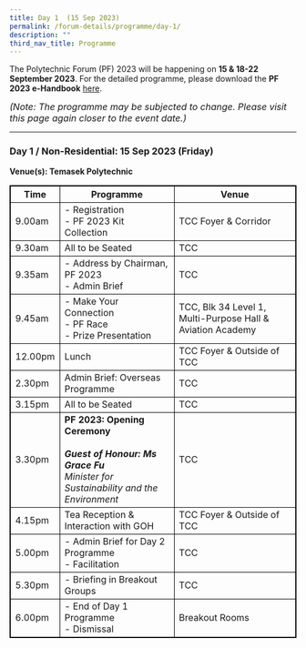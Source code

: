 ```yaml
---
title: Day 1  (15 Sep 2023)
permalink: /forum-details/programme/day-1/
description: ""
third_nav_title: Programme
---
```

The Polytechnic Forum (PF) 2023 will be happening on **15 &amp; 18-22 September 2023**. For the detailed programme, please download the **PF 2023 e-Handbook** [here](/files/polytechnic%20forum%202023%20-%20e-handbook.pdf).

<font size="-0.5"><i>(Note: The programme may be subjected to change. Please visit this page again closer to the event date.)</i></font>

<hr>

### **Day 1 / Non-Residential: 15 Sep 2023 (Friday)**
<b>Venue(s): Temasek Polytechnic</b>


<style>
table, th, td {
  border:1px solid black;
}
</style>

<table style="width:100%">
  <tbody><tr>
    <th>Time</th>
    <th>Programme</th>
		   <th>Venue</th>
  </tr>
  <tr>
    <td>9.00am</td>
    <td>- Registration<br>- PF 2023 Kit Collection</td>
		<td>TCC Foyer &amp; Corridor</td>
  </tr>
  <tr>
    <td>9.30am</td>
    <td>All to be Seated</td>
		<td>TCC</td>
  </tr>
		<tr>
    <td>9.35am</td>
    <td>- Address by Chairman, PF 2023<br>- Admin Brief</td>
			<td>TCC</td>
  </tr>
  <tr>
		<td>9.45am</td>
    <td>- Make Your Connection<br>- PF Race<br>- Prize Presentation</td>
		<td>TCC, Blk 34 Level 1, Multi-Purpose Hall &amp; Aviation
Academy
  </td></tr>
		<tr>
			<td>12.00pm</td>
    <td>Lunch</td>
		<td>TCC Foyer &amp; Outside of TCC
  </td></tr>
		<tr>
			<td>2.30pm</td>
    <td>Admin Brief: Overseas Programme</td>
		<td>TCC 
  </td></tr>
		<tr>
			<td>3.15pm</td>
    <td>All to be Seated</td>
		<td>TCC 
  </td></tr>
		<tr>
			<td>3.30pm</td>
			<td><b>PF 2023: Opening Ceremony</b><br><br><b><i>Guest of Honour: Ms Grace Fu</i></b><br><i>Minister for Sustainability and the Environment</i><br></td>
			<td>TCC 
  </td></tr>
		<tr>
			<td>4.15pm</td>
    <td>Tea Reception &amp; Interaction with GOH</td>
				<td>TCC Foyer &amp; Outside of TCC
  </td></tr>
  <tr>
		<td>5.00pm</td>
    <td>- Admin Brief for Day 2 Programme<br>- Facilitation</td>
			<td>TCC 
  </td></tr>
  <tr>
		<td>5.30pm</td>
    <td>- Briefing in Breakout Groups</td>
		<td>TCC 
			  </td></tr>
  <tr>
		<td>6.00pm</td>
    <td>- End of Day 1 Programme<br>- Dismissal</td>
		<td>Breakout Rooms
</td></tr></tbody></table>